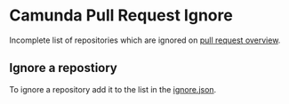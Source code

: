 # Camunda Pull Request Ignore

Incomplete list of repositories which are ignored on [pull request overview](https://hq2.camunda.com/pull-requests.html).

## Ignore a repostiory

To ignore a repository add it to the list in the [ignore.json](ignore.json).
